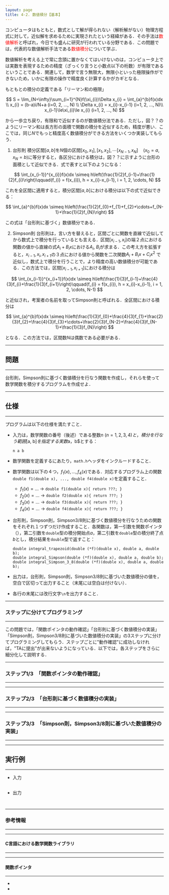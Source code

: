 ```yaml
---
layout: page
title: 4-2. 数値積分【基本】
---
```


コンピュータはもともと，数式として解が得られない（解析解がない）物理方程式に対して，近似解を求めるために実現されたという経緯がある．その手法は<font color=red>数値解析</font>と呼ばれ，今日でも盛んに研究が行われている分野である．この問題では，代表的な数値解析手法である<font color=red>数値積分</font>について学ぶ．

数値解析を考える上で常に念頭に置かなくてはいけないのは，コンピュータ上では実数を表現するための精度（ざっくり言うと小数点以下の桁数）が有限であるということである．関連して，数学で言う無限大，無限小といった極限操作ができないため，いかに有限の操作で精度良く計算するかがカギとなる．

もともとの積分の定義である「リーマン和の極限」

$$
S = \lim_{N=\infty}\sum_{i=1}^{N}f(\xi_{i})\Delta x_{i} = \int_{a}^{b}f(x)dx \\
x_{i} = (b-a)i/N+a (i=0, 2, ..., N) \\
\Delta x_{i} = x_{i}-x_{i-1} (i=1, 2, ..., N)\\
x_{i-1}\le\xi_{i}\le x_{i} (i=1, 2, ..., N)
$$

から一歩立ち戻り，有限和で近似するのが数値積分法である．ただし，図？？のようにリーマン和は長方形の面積で関数の積分を近似するため，精度が悪い．ここでは，同じ$N$でもっと精度高く数値積分ができる方法をいくつか実装してもらう．

1. 台形則
  積分区間$[a, b]$を$N$個の区間$[x_{0}, x_{1}], [x_{1}, x_{2}], \cdots [x_{N-1}, x_{N}]\quad (x_{0} = a, x_{N}=b)$に等分すると，各区分における積分は，図？？に示すように台形の面積として近似できる．式で表すと以下のようになる：

$$
\int_{x_{i-1}}^{x_{i}}f(x)dx \simeq h\left(\frac{1}{2}f_{i-1}+\frac{1}{2}f_{i}\right)\qquad(f_{i} = f(x_{i}), h = x_{i}-x_{i-1}, i = 1, 2, \cdots, N)
$$

これを全区間に適用すると，積分区間$[a, b]$における積分は以下の式で近似できる：

$$
\int_{a}^{b}f(x)dx \simeq h\left(\frac{1}{2}f_{0}+f_{1}+f_{2}+\cdots+f_{N-1}+\frac{1}{2}f_{N}\right)
$$

この式は「台形則に基づく」数値積分である．

2. Simpson則
 台形則は，言い方を替えると，区間ごとに関数を直線で近似してから数式上で積分を行っているとも言える．区間$[x_{i-1}, x_{i}]$の端２点における関数の値から直線の式$A_{i}+B_{i}x$における$A_{i}$, $B_{i}$が求まる．この考え方を拡張すると，$x_{i-1}, x_{i}, x_{i+1}$の３点における値から関数を二次関数$A_{i}+B_{i}x+C_{i}x^2$
で近似し，数式上で積分を行うことで，より精度の高い数値積分が可能である．この方法では，区間$[x_{i-1}, x_{i+1}]$における積分は

$$
\int_{x_{i-1}}^{x_{i+1}}f(x)dx \simeq h\left(\frac{1}{3}f_{i-1}+\frac{4}{3}f_{i}+\frac{1}{3}f_{i+1}\right)\qquad(f_{i} = f(x_{i}), h = x_{i}-x_{i-1}, i = 1, 2, \cdots, N-1)
$$

と近似され，考案者の名前を取ってSimpson則と呼ばれる．全区間における積分は

$$
\int_{a}^{b}f(x)dx \simeq h\left(\frac{1}{3}f_{0}+\frac{4}{3}f_{1}+\frac{2}{3}f_{2}+\frac{4}{3}f_{3}+\cdots+\frac{2}{3}f_{N-2}+\frac{4}{3}f_{N-1}+\frac{1}{3}f_{N}\right)
$$

となる．この方法では，区間数$N$は偶数である必要がある．

---
## 問題
---

台形則，Simpson則に基づく数値積分を行なう関数を作成し，それらを使って数学関数を積分するプログラムを作成せよ．

---
## 仕様
---

プログラムは以下の仕様を満たすこと．

- 入力は，数学関数の番号（後述）である整数$n$ ($n = 1, 2, 3, 4)と，積分を行なう範囲$[a, b]$を指定する実数$a$，$b$とする：

  ```
  n a b
  ```
- 数学関数を定義するにあたり，`math.h`ヘッダをインクルードすること．
- 数学関数は以下の４つ，$f_{1}(x), ..., f_{4}(x)$である．対応するプログラム上の関数`double f1(double x), ..., double f4(double x)`を定義すること．
  - $f_{1}(x) = ...$ → `double f1(double x){ return ???; }`
  - $f_{2}(x) = ...$ → `double f2(double x){ return ???; }`
  - $f_{3}(x) = ...$ → `double f3(double x){ return ???; }`
  - $f_{4}(x) = ...$ → `double f4(double x){ return ???; }`
- 台形則，Simpson則，Simpson3/8則に基づく数値積分を行なうための関数をそれぞれ１つずつだけ作成すること．各関数は，第一引数を関数ポインタ（），第二引数を`double`型の積分開始点$a$，第二引数を`double`型の積分終了点$b$とし，積分結果を`double`型で返すこと：

  ```
  double integral_trapezoid(double (*f)(double x), double a, double b);
  double integral_Simpson(double (*f)(double x), double a, double b);
  double integral_Simpson_3_8(double (*f)(double x), double a, double b);
  ```
- 出力は，台形則，Simpson則，Simpson3/8則に基づいた数値積分の値を，空白で区切って出力すること（末尾には空白は付けない）．
- 各行の末尾には改行文字`\n`を出力すること．

---
### ステップに分けてプログラミング
---
この問題では，「関数ポインタの動作確認」「台形則に基づく数値積分の実装」「Simpson則，Simpson3/8則に基づいた数値積分の実装」の3ステップに分けてプログラミングしてもらう．ステップごとに"動作確認"に成功しなければ，"TAに提出"が出来ないようになっている．以下では，各ステップをさらに細分化して説明する．

---
### ステップ1/3　「関数ポインタの動作確認」
---

---
### ステップ2/3　「台形則に基づく数値積分の実装」
---
---
### ステップ3/3　「Simpson則，Simpson3/8則に基づいた数値積分の実装」
---


---
## 実行例
---

+ 入力
```

```

+ 出力
```

```
```

```



---
### 参考情報
---

---
#### C言語における数学関数ライブラリ
---

---
#### 関数ポインタ
---
- 
- 
